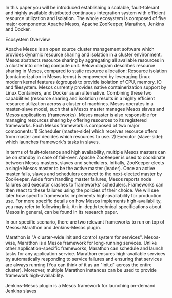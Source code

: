 
In this paper you will be introduced establishing a scalable, fault-tolerant and highly available distributed continuous integration system with efficient resource utilization and isolation. The whole ecosystem is composed of five major components: Apache Mesos, Apache ZooKeeper, Marathon, Jenkins and Docker.

Ecosystem Overview
 
Apache Mesos is an open source cluster management software which provides dynamic resource sharing and isolation in a cluster environment.
Mesos abstracts resource sharing by aggregating all available resources in a cluster into one big compute unit. Below diagram describes resource sharing in Mesos, compared to static resource allocation:
Resource isolation (containerization in Mesos terms) is empowered by leveraging Linux modern kernel features (cgroups) to provide isolation of CPU, memory, IO and filesystem. Mesos currently provides native containerization support by Linux Containers, and Docker as an alternative.
Combining these two capabilities (resource sharing and isolation) results in a highly efficient resource utilization across a cluster of machines. 
Mesos operates in a master-slave model, such that a Mesos master manages Mesos slaves and Mesos applications (frameworks). Mesos master is also responsible for managing resources sharing by offering resources to its registered frameworks. Each Mesos framework is composed of two major components: 1) Scheduler (master-side) which receives resource offers from master and decides which resources to use. 2) Executor (slave-side): which launches framework's tasks in slaves.

In terms of fault-tolerance and high availability, multiple Mesos masters can be on standby in case of fail-over. Apache ZooKeeper is used to coordinate between Mesos masters, slaves and schedulers. Initially, ZooKeeper elects a single Mesos master to be the active master (leader). Once an active master fails, slaves and schedulers connect to the next-elected master by ZooKeeper. Aside from handling master failures, Mesos reports node failures and executor crashes to frameworks’ schedulers. Frameworks can then react to these failures using the policies of their choice. We will see later how specific frameworks implements high-availability for production use.
For more specific details on how Mesos implements high-availability, you may refer to following link. 
An in-depth technical specifications about Mesos in general, can be found in its research paper.

In our specific scenario, there are two relevant frameworks to run on top of Mesos: Marathon and Jenkins-Mesos plugin.

Marathon is "A cluster-wide init and control system for services". Mesos-wise, Marathon is a Mesos framework for long-running services. Unlike other application-specific frameworks, Marathon can schedule and launch tasks for any application service. Marathon ensures high-available services by automatically responding to service failures and ensuring that services are always running (You can think of it as an "init.d" across the entire cluster). Moreover, multiple Marathon instances can be used to provide framework high-availability.

Jenkins-Mesos plugin is a Mesos framework for launching on-demand Jenkins slaves 
